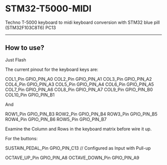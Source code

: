 # STM32-T5000-MIDI
Techno T-5000 keyboard to midi keyboard conversion with STM32 blue pill (STM32F103C8T6) PC13

---

## How to use?
Just Flash

The current pinout for the keyboard keys are:

COL1_Pin GPIO_PIN_A0
COL2_Pin GPIO_PIN_A1
COL3_Pin GPIO_PIN_A2
COL4_Pin GPIO_PIN_A3
COL5_Pin GPIO_PIN_A4
COL6_Pin GPIO_PIN_A5
COL7_Pin GPIO_PIN_A6
COL8_Pin GPIO_PIN_A7
COL9_Pin GPIO_PIN_B0
COL10_Pin GPIO_PIN_B1

And

ROW1_Pin GPIO_PIN_B3
ROW2_Pin GPIO_PIN_B4
ROW3_Pin GPIO_PIN_B5
ROW4_Pin GPIO_PIN_B6
ROW5_Pin GPIO_PIN_B7

Examine the Column and Rows in the keyboard matrix before wire it up.

For the buttons:

SUSTAIN_PEDAL_Pin       GPIO_PIN_C13 // Configured as Input with Pull-up

OCTAVE_UP_Pin         GPIO_PIN_A8
OCTAVE_DOWN_Pin       GPIO_PIN_A9
